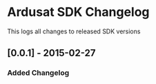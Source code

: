 # Ardusat SDK Changelog
This logs all changes to released SDK versions

## [0.0.1] - 2015-02-27
### Added Changelog
